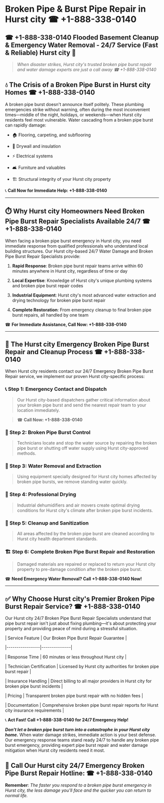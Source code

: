 # Broken Pipe & Burst Pipe Repair in Hurst city ☎ +1-888-338-0140  
## ☎ +1-888-338-0140 Flooded Basement Cleanup & Emergency Water Removal - 24/7 Service (Fast & Reliable) Hurst city 🚨  

> *When disaster strikes, Hurst city's trusted broken pipe burst repair and water damage experts are just a call away ☎ +1-888-338-0140*  

## 💧 The Crisis of a Broken Pipe Burst in Hurst city Homes ☎ +1-888-338-0140  

A broken pipe burst doesn't announce itself politely. These plumbing emergencies strike without warning, often during the most inconvenient times—middle of the night, holidays, or weekends—when Hurst city residents feel most vulnerable. Water cascading from a broken pipe burst can rapidly damage:  

* 🏠 Flooring, carpeting, and subflooring  
* 🧱 Drywall and insulation  
* ⚡ Electrical systems  
* 🛋️ Furniture and valuables  
* 🏗️ Structural integrity of your Hurst city property  

📞 **Call Now for Immediate Help: +1-888-338-0140**  

---  

## ⏱️ Why Hurst city Homeowners Need Broken Pipe Burst Repair Specialists Available 24/7 ☎ +1-888-338-0140  

When facing a broken pipe burst emergency in Hurst city, you need immediate response from qualified professionals who understand local building structures. Our Hurst city-based 24/7 Water Damage and Broken Pipe Burst Repair Specialists provide:  

1. **Rapid Response**: Broken pipe burst repair teams arrive within 60 minutes anywhere in Hurst city, regardless of time or day  
2. **Local Expertise**: Knowledge of Hurst city's unique plumbing systems and broken pipe burst repair codes  
3. **Industrial Equipment**: Hurst city's most advanced water extraction and drying technology for broken pipe burst repair  
4. **Complete Restoration**: From emergency cleanup to final broken pipe burst repairs, all handled by one team  

☎ **For Immediate Assistance, Call Now: +1-888-338-0140**  

---  

## 🔧 The Hurst city Emergency Broken Pipe Burst Repair and Cleanup Process ☎ +1-888-338-0140  

When Hurst city residents contact our 24/7 Emergency Broken Pipe Burst Repair service, we implement our proven Hurst city-specific process:  

### 📞 Step 1: Emergency Contact and Dispatch  
> Our Hurst city-based dispatchers gather critical information about your broken pipe burst and send the nearest repair team to your location immediately.  
> ☎ **Call Now: +1-888-338-0140**  

### 🚿 Step 2: Broken Pipe Burst Control  
> Technicians locate and stop the water source by repairing the broken pipe burst or shutting off water supply using Hurst city-approved methods.  

### 🌊 Step 3: Water Removal and Extraction  
> Using equipment specially designed for Hurst city homes affected by broken pipe bursts, we remove standing water quickly.  

### 💨 Step 4: Professional Drying  
> Industrial dehumidifiers and air movers create optimal drying conditions for Hurst city's climate after broken pipe burst incidents.  

### 🧼 Step 5: Cleanup and Sanitization  
> All areas affected by the broken pipe burst are cleaned according to Hurst city health department standards.  

### 🏗️ Step 6: Complete Broken Pipe Burst Repair and Restoration  
> Damaged materials are repaired or replaced to return your Hurst city property to pre-damage condition after the broken pipe burst.  

☎ **Need Emergency Water Removal? Call +1-888-338-0140 Now!**  

---  

## ✅ Why Choose Hurst city's Premier Broken Pipe Burst Repair Service? ☎ +1-888-338-0140  

Our Hurst city 24/7 Broken Pipe Burst Repair Specialists understand that pipe burst repair isn't just about fixing plumbing—it's about protecting your property and providing peace of mind during a stressful situation.  

| Service Feature | Our Broken Pipe Burst Repair Guarantee |  
|-----------------|---------------|  
| Response Time | 60 minutes or less throughout Hurst city |  
| Technician Certification | Licensed by Hurst city authorities for broken pipe burst repair |  
| Insurance Handling | Direct billing to all major providers in Hurst city for broken pipe burst incidents |  
| Pricing | Transparent broken pipe burst repair with no hidden fees |  
| Documentation | Comprehensive broken pipe burst repair reports for Hurst city insurance requirements |  

📞 **Act Fast! Call +1-888-338-0140 for 24/7 Emergency Help!**  

***Don't let a broken pipe burst turn into a catastrophe in your Hurst city home.*** When water damage strikes, immediate action is your best defense. Our emergency response teams stand ready 24/7 to handle any broken pipe burst emergency, providing expert pipe burst repair and water damage mitigation when Hurst city residents need it most.  

## 📱 Call Our Hurst city 24/7 Emergency Broken Pipe Burst Repair Hotline: ☎ +1-888-338-0140  

**Remember**: *The faster you respond to a broken pipe burst emergency in Hurst city, the less damage you'll face and the quicker you can return to normal life.*